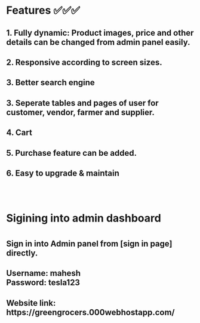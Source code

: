 <h1>Features ✅✅✅ </h1>
   <h2> 1. Fully dynamic: Product images, price and other details can be changed from admin panel easily.</h2>
   <h2> 2. Responsive according to screen sizes. </h2>
   <h2> 3. Better search engine  </h2>
   <h2> 3. Seperate tables and pages of user for customer, vendor, farmer and supplier. </h2>
   <h2> 4. Cart   </h2>
   <h2> 5. Purchase feature can be added.  </h2>
   <h2> 6. Easy to upgrade & maintain  </h2>
   </br></br>
<h1> Sigining into admin dashboard <h1> 
 <h2>Sign in into Admin panel from [sign in page] directly.</h2>
<h2>Username: mahesh <BR>
Password: tesla123 </h2>

<h2>Website link: https://greengrocers.000webhostapp.com/ </h2>
